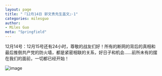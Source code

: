 ```yaml
---
layout: page
title: "『12月14日 郭文贵先生盖文』·1"
categories: milesguo
author:
- Miles Guo
meta: "Springfield"
---
```


12月14号：12月15号还有24小时，尊敬的战友们好！所有的断网的背后的真相和最后推倒共产党的防火墙，都是紧密相联的关系，好日子和机会……前所未有的摆在我们的面前，一切都已经开始！

![image](../../../../image/milesguo/2020_12_14_Miles_Guo_Getter_1_1.png)
